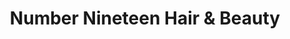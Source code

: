 ---
title: "Number Nineteen Hair & Beauty"
url: /aberdeen/number-nineteen-hair-and-beauty/
shop: hairdresser
---